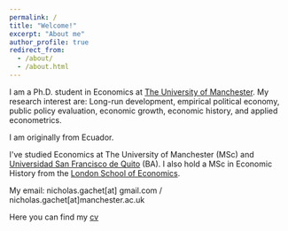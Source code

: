 ```yaml
---
permalink: /
title: "Welcome!"
excerpt: "About me"
author_profile: true
redirect_from: 
  - /about/
  - /about.html
---
```


I am a Ph.D. student in Economics  at [The University of Manchester](https://www.manchester.ac.uk/).  My research interest are:  Long-run development, empirical political economy, public policy evaluation, economic growth, economic history, and applied econometrics. 

I am originally from Ecuador.   

I've studied Economics at The University of Manchester (MSc) and [Universidad San Francisco de Quito](https://www.usfq.edu.ec/es) (BA). I also hold a MSc in Economic History from the [London School of Economics](https://www.lse.ac.uk/). 

My email: nicholas.gachet[at] gmail.com  /  nicholas.gachet[at]manchester.ac.uk

Here you can find my [cv](/files/CV_Gachet_comp.pdf)


